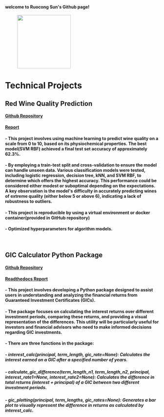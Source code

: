 #### welcome to Ruocong Sun's Github page!

<figure>
    <img src="https://https://github.com/sungg888/sungg888.github.io/blob/main/img/welcome.webp?raw=true" width="175" height="175">
</figure>

# Technical Projects 
## Red Wine Quality Prediction
#### [Github Repository](https://github.com/UBC-MDS/Red-Wine-Quality-Prediction)
#### [Report](https://ubc-mds.github.io/Red-Wine-Quality-Prediction/red_wine_quality_prediction.html)
#### - This project involves using machine learning to predict wine quality on a scale from 0 to 10, based on its physiochemical properties. The best model(SVM RBF) achieved a final test set accuracy of approximately 62.3%. 
#### - By employing a train-test split and cross-validation to ensure the model can handle unseen data. Various classification models were tested, including logistic regression, decision tree, kNN, and SVM RBF, to determine which offers the highest accuracy. This performance could be considered either modest or suboptimal depending on the expectations. A key observation is the model's difficulty in accurately predicting wines of extreme quality (either below 5 or above 6), indicating a lack of robustness to outliers.
#### - This project is reproducible by using a virtual environment or docker container(provided in GitHub repository)  
#### - Optimized hyperparameters for algorithm models.
<br>

## GIC Calculator Python Package
#### [Github Repository](https://github.com/UBC-MDS/gic_calculator)
#### [Readthedocs Report](https://gic-calculator.readthedocs.io/en/latest/)
#### - This project involves developing a Python package designed to assist users in understanding and analyzing the financial returns from Guaranteed Investment Certificates (GICs). 
#### - The package focuses on calculating the interest returns over different investment periods, comparing these returns, and providing a visual representation of the differences. This utility will be particularly useful for investors and financial advisors who need to make informed decisions regarding GIC investments.
#### - There are three functions in the package:
##### - interest_calc(principal, term_length, gic_rate=None): Calculates the interest earned on a GIC after a specified number of years.
##### - calculate_gic_difference(term_length_n1, term_length_n2, principal, interest_rate1=None, interest_rate2=None): Calculates the difference in total returns (interest + principal) of a GIC between two different investment periods.
##### - gic_plotting(principal, term_lengths, gic_rates=None): Generates a bar plot to visually represent the difference in returns as calculated by interest_calc.
